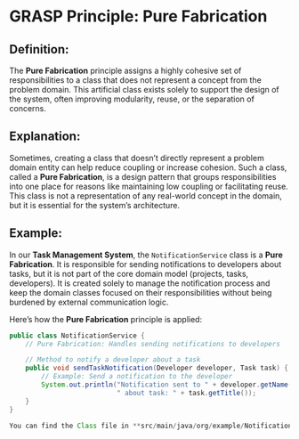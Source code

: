 # GRASP Principle: Pure Fabrication

## Definition:

The **Pure Fabrication** principle assigns a highly cohesive set of responsibilities to a class that does not represent a concept from the problem domain. This artificial class exists solely to support the design of the system, often improving modularity, reuse, or the separation of concerns.

## Explanation:

Sometimes, creating a class that doesn’t directly represent a problem domain entity can help reduce coupling or increase cohesion. Such a class, called a **Pure Fabrication**, is a design pattern that groups responsibilities into one place for reasons like maintaining low coupling or facilitating reuse. This class is not a representation of any real-world concept in the domain, but it is essential for the system’s architecture.

## Example:

In our **Task Management System**, the `NotificationService` class is a **Pure Fabrication**. It is responsible for sending notifications to developers about tasks, but it is not part of the core domain model (projects, tasks, developers). It is created solely to manage the notification process and keep the domain classes focused on their responsibilities without being burdened by external communication logic.

Here’s how the **Pure Fabrication** principle is applied:

```java
public class NotificationService {
    // Pure Fabrication: Handles sending notifications to developers

    // Method to notify a developer about a task
    public void sendTaskNotification(Developer developer, Task task) {
        // Example: Send a notification to the developer
        System.out.println("Notification sent to " + developer.getName() + 
                           " about task: " + task.getTitle());
    }
}

You can find the Class file in **src/main/java/org/example/NotificationService** 
